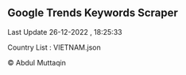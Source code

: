 

## Google Trends Keywords Scraper 
 
Last Update 26-12-2022 , 18:25:33

Country List :
VIETNAM.json



© Abdul Muttaqin 

